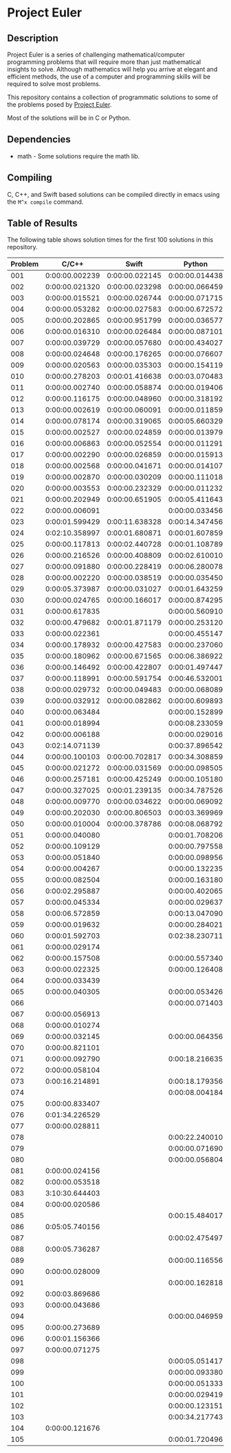 Project Euler
=============

Description
-----------
Project Euler is a series of challenging mathematical/computer programming problems that will require more than just mathematical insights to solve. Although mathematics will help you arrive at elegant and efficient methods, the use of a computer and programming skills will be required to solve most problems.

This repository contains a collection of programmatic solutions to some of the problems posed by [Project Euler](http://projecteuler.net).

Most of the solutions will be in C or Python.

Dependencies
------------
  * math - Some solutions require the math lib.

Compiling
---------
C, C++, and Swift based solutions can be compiled directly in emacs using the `M^x compile` command.

Table of Results
----------------
The following table shows solution times for the first 100 solutions in this repository.

| Problem        | C/C++          | Swift          | Python         | Perl           | Lua            | Rust           | Bash           |
| -------------- | -------------- | -------------- | -------------- | -------------- | -------------- | -------------- | -------------- |
| 001            | 0:00:00.002239 | 0:00:00.022145 | 0:00:00.014438 | 0:00:00.023543 | 0:00:00.010769 | 0:00:00.004856 | 0:00:00.069741 |
| 002            | 0:00:00.021320 | 0:00:00.023298 | 0:00:00.066459 | 0:00:00.050276 | 0:00:00.032810 | 0:00:00.004513 | 0:00:00.005196 |
| 003            | 0:00:00.015521 | 0:00:00.026744 | 0:00:00.071715 | 0:00:00.047873 | 0:00:00.017318 | 0:00:00.008033 | 0:00:00.220436 |
| 004            | 0:00:00.053282 | 0:00:00.027583 | 0:00:00.672572 | 0:00:00.947137 | 0:00:01.010225 | 0:00:00.147732 | 0:00:17.803932 |
| 005            | 0:00:00.202865 | 0:00:00.951799 | 0:00:00.036577 | 0:00:00.014752 | 0:00:02.939756 | 0:00:01.486230 | 0:00:00.023822 |
| 006            | 0:00:00.016310 | 0:00:00.026484 | 0:00:00.087101 | 0:00:00.034411 | 0:00:00.057354 | 0:00:00.071757 | 0:00:00.008297 |
| 007            | 0:00:00.039729 | 0:00:00.057680 | 0:00:00.434027 | 0:00:00.349381 | 0:00:00.088811 | 0:00:00.149443 | 0:01:36.418176 |
| 008            | 0:00:00.024648 | 0:00:00.176265 | 0:00:00.076607 | 0:00:00.025188 | 0:00:00.041690 | 0:00:00.041268 | 0:00:00.362007 |
| 009            | 0:00:00.020563 | 0:00:00.035303 | 0:00:00.154119 | 0:00:00.102630 | 0:00:00.067331 | 0:00:00.027587 | 0:05:43.567932 |
| 010            | 0:00:00.278203 | 0:00:01.416638 | 0:00:03.070483 | 0:00:24.628949 | 0:00:04.021126 | 0:00:06.025021 | 0:03:16.035233 |
| 011            | 0:00:00.002740 | 0:00:00.058874 | 0:00:00.019406 |                |                | 0:00:00.006676 |                |
| 012            | 0:00:00.116175 | 0:00:00.048960 | 0:00:00.318192 | 0:00:00.388215 | 0:00:02.464054 | 0:00:00.293159 | 0:00:05.455015 |
| 013            | 0:00:00.002619 | 0:00:00.060091 | 0:00:00.011859 |                |                |                |                |
| 014            | 0:00:00.078174 | 0:00:00.319065 | 0:00:05.660329 |                |                | 0:00:00.234247 |                |
| 015            | 0:00:00.002527 | 0:00:00.024859 | 0:00:00.013979 |                |                |                |                |
| 016            | 0:00:00.006863 | 0:00:00.052554 | 0:00:00.011291 |                |                | 0:00:00.045675 |                |
| 017            | 0:00:00.002290 | 0:00:00.026859 | 0:00:00.015913 |                |                |                |                |
| 018            | 0:00:00.002568 | 0:00:00.041671 | 0:00:00.014107 |                |                |                |                |
| 019            | 0:00:00.002870 | 0:00:00.030209 | 0:00:00.111018 |                |                |                |                |
| 020            | 0:00:00.003553 | 0:00:00.232329 | 0:00:00.011232 |                |                |                |                |
| 021            | 0:00:00.202949 | 0:00:00.651905 | 0:00:05.411643 |                |                |                |                |
| 022            | 0:00:00.006091 |                | 0:00:00.033456 |                |                |                |                |
| 023            | 0:00:01.599429 | 0:00:11.638328 | 0:00:14.347456 |                | 0:00:12.166444 |                |                |
| 024            | 0:02:10.358997 | 0:00:01.680871 | 0:00:01.607859 |                |                |                |                |
| 025            | 0:00:00.117813 | 0:00:02.440728 | 0:00:01.108789 |                |                |                |                |
| 026            | 0:00:00.216526 | 0:00:00.408809 | 0:00:02.610010 |                |                |                |                |
| 027            | 0:00:00.091880 | 0:00:00.228419 | 0:00:06.280078 |                |                |                |                |
| 028            | 0:00:00.002220 | 0:00:00.038519 | 0:00:00.035450 |                |                |                |                |
| 029            | 0:00:05.373987 | 0:00:00.031027 | 0:00:01.643259 |                |                |                |                |
| 030            | 0:00:00.024765 | 0:00:00.166017 | 0:00:00.874295 |                |                |                |                |
| 031            | 0:00:00.617835 |                | 0:00:00.560910 |                |                |                |                |
| 032            | 0:00:00.479682 | 0:00:01.871179 | 0:00:00.253120 |                |                |                |                |
| 033            | 0:00:00.022361 |                | 0:00:00.455147 |                |                |                |                |
| 034            | 0:00:00.178932 | 0:00:00.427583 | 0:00:00.237060 |                |                |                |                |
| 035            | 0:00:00.180962 | 0:00:00.671565 | 0:00:06.386922 |                |                |                |                |
| 036            | 0:00:00.146492 | 0:00:00.422807 | 0:00:01.497447 |                |                |                |                |
| 037            | 0:00:00.118991 | 0:00:00.591754 | 0:00:46.532001 |                |                |                |                |
| 038            | 0:00:00.029732 | 0:00:00.049483 | 0:00:00.068089 |                |                |                |                |
| 039            | 0:00:00.032912 | 0:00:00.082862 | 0:00:00.609893 |                |                |                |                |
| 040            | 0:00:00.063484 |                | 0:00:00.152899 |                |                |                |                |
| 041            | 0:00:00.018994 |                | 0:00:08.233059 |                |                |                |                |
| 042            | 0:00:00.006188 |                | 0:00:00.029016 |                |                |                |                |
| 043            | 0:02:14.071139 |                | 0:00:37.896542 |                |                |                |                |
| 044            | 0:00:00.100103 | 0:00:00.702817 | 0:00:34.308859 |                |                |                |                |
| 045            | 0:00:00.021272 | 0:00:00.031569 | 0:00:00.098505 |                |                |                |                |
| 046            | 0:00:00.257181 | 0:00:00.425249 | 0:00:00.105180 |                |                |                |                |
| 047            | 0:00:00.327025 | 0:00:01.239135 | 0:00:34.787526 |                |                |                |                |
| 048            | 0:00:00.009770 | 0:00:00.034622 | 0:00:00.069092 |                |                |                |                |
| 049            | 0:00:00.202030 | 0:00:00.806503 | 0:00:03.369969 |                |                |                |                |
| 050            | 0:00:00.010004 | 0:00:00.378786 | 0:00:08.068792 |                |                |                |                |
| 051            | 0:00:00.040080 |                | 0:00:01.708206 |                |                |                |                |
| 052            | 0:00:00.109129 |                | 0:00:00.797558 |                |                |                |                |
| 053            | 0:00:00.051840 |                | 0:00:00.098956 |                |                |                |                |
| 054            | 0:00:00.004267 |                | 0:00:00.132235 |                |                |                |                |
| 055            | 0:00:00.082504 |                | 0:00:00.163180 |                |                |                |                |
| 056            | 0:00:02.295887 |                | 0:00:00.402065 |                |                |                |                |
| 057            | 0:00:00.045334 |                | 0:00:00.029637 |                |                |                |                |
| 058            | 0:00:06.572859 |                | 0:00:13.047090 |                |                |                |                |
| 059            | 0:00:00.019632 |                | 0:00:00.284021 |                |                |                |                |
| 060            | 0:00:01.592703 |                | 0:02:38.230711 |                |                |                |                |
| 061            | 0:00:00.029174 |                |                |                |                |                |                |
| 062            | 0:00:00.157508 |                | 0:00:00.557340 |                |                |                |                |
| 063            | 0:00:00.022325 |                | 0:00:00.126408 |                |                |                |                |
| 064            | 0:00:00.033439 |                |                |                |                |                |                |
| 065            | 0:00:00.040305 |                | 0:00:00.053426 |                |                |                |                |
| 066            |                |                | 0:00:00.071403 |                |                |                |                |
| 067            | 0:00:00.056913 |                |                |                |                |                |                |
| 068            | 0:00:00.010274 |                |                |                |                |                |                |
| 069            | 0:00:00.032145 |                | 0:00:00.064356 |                |                |                |                |
| 070            | 0:00:00.821101 |                |                |                |                |                |                |
| 071            | 0:00:00.092790 |                | 0:00:18.216635 |                |                |                |                |
| 072            | 0:00:00.058104 |                |                |                |                |                |                |
| 073            | 0:00:16.214891 |                | 0:00:18.179356 |                |                |                |                |
| 074            |                |                | 0:00:08.004184 |                |                |                |                |
| 075            | 0:00:00.833407 |                |                |                |                |                |                |
| 076            | 0:01:34.226529 |                |                |                |                |                |                |
| 077            | 0:00:00.028811 |                |                |                |                |                |                |
| 078            |                |                | 0:00:22.240010 |                |                |                |                |
| 079            |                |                | 0:00:00.071690 |                |                |                |                |
| 080            |                |                | 0:00:00.056804 |                |                |                |                |
| 081            | 0:00:00.024156 |                |                |                |                |                |                |
| 082            | 0:00:00.053518 |                |                |                |                |                |                |
| 083            | 3:10:30.644403 |                |                |                |                |                |                |
| 084            | 0:00:00.020586 |                |                |                |                |                |                |
| 085            |                |                | 0:00:15.484017 |                |                |                |                |
| 086            | 0:05:05.740156 |                |                |                |                |                |                |
| 087            |                |                | 0:00:02.475497 |                |                |                |                |
| 088            | 0:00:05.736287 |                |                |                |                |                |                |
| 089            |                |                | 0:00:00.116556 |                |                |                |                |
| 090            | 0:00:00.028009 |                |                |                |                |                |                |
| 091            |                |                | 0:00:00.162818 |                |                |                |                |
| 092            | 0:00:03.869686 |                |                |                |                |                |                |
| 093            | 0:00:00.043686 |                |                |                |                |                |                |
| 094            |                |                | 0:00:00.046959 |                |                |                |                |
| 095            | 0:00:00.273689 |                |                |                |                |                |                |
| 096            | 0:00:01.156366 |                |                |                |                |                |                |
| 097            | 0:00:00.071275 |                |                |                |                |                |                |
| 098            |                |                | 0:00:05.051417 |                |                |                |                |
| 099            |                |                | 0:00:00.093380 |                |                |                |                |
| 100            |                |                | 0:00:00.051333 |                |                |                |                |
| 101            |                |                | 0:00:00.029419 |                |                |                |                |
| 102            |                |                | 0:00:00.123151 |                |                |                |                |
| 103            |                |                | 0:00:34.217743 |                |                |                |                |
| 104            | 0:00:00.121676 |                |                |                |                |                |                |
| 105            |                |                | 0:00:01.720496 |                |                |                |                |
